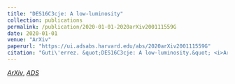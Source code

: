 ```yaml
---
title: "DES16C3cje: A low-luminosity"
collection: publications
permalink: /publication/2020-01-01-2020arXiv200111559G
date: 2020-01-01
venue: "ArXiv"
paperurl: "https://ui.adsabs.harvard.edu/abs/2020arXiv200111559G"
citation: "Guti\'errez. &quot;DES16C3cje: A low-luminosity.&quot; <i>ArXiv</i>, :, Jan 2020"
---
```


[*ArXiv*](https://arxiv.org/abs/2001.11559), [*ADS*](https://ui.adsabs.harvard.edu/abs/2020arXiv200111559G)
